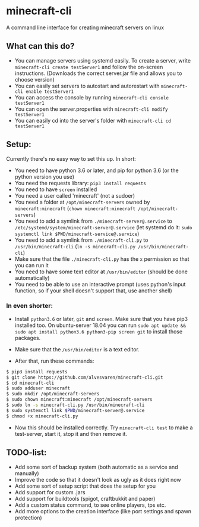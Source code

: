 # minecraft-cli
A command line interface for creating minecraft servers on linux

## What can this do?
- You can manage servers using systemd easily. To create a server, write `minecraft-cli create testServer1` and follow the on-screen instructions. (Downloads the correct server.jar file and allows you to choose version)
- You can easily set servers to autostart and autorestart with `minecraft-cli enable testServer1`
- You can access the console by running `minecraft-cli console testServer1`
- You can open the server.properties with `minecraft-cli modify testServer1`
- You can easily cd into the server's folder with `minecraft-cli cd testServer1`

## Setup:
Currently there's no easy way to set this up. In short:

- You need to have python 3.6 or later, and pip for python 3.6 (or the python version you use)
- You need the requests library: `pip3 install requests`
- You need to have `screen` installed
- You need a user called 'minecraft' (not a sudoer)
- You need a folder at `/opt/minecraft-servers` owned by `minecraft:minecraft` (`chown minecraft:minecraft /opt/minecraft-servers`)
- You need to add a symlink from `./minecraft-server@.service` to `/etc/systemd/system/minecraft-server@.service` (let systemd do it: `sudo systemctl link $PWD/minecraft-service@.service`)
- You need to add a symlink from `./minecraft-cli.py` to `/usr/bin/minecraft-cli` (`ln -s minecraft-cli.py /usr/bin/minecraft-cli`)
- Make sure that the file `./minecraft-cli.py` has the `x` permission so that you can run it
- You need to have some text editor at `/usr/bin/editor` (should be done automatically)
- You need to be able to use an interactive prompt (uses python's input function, so if your shell doesn't support that, use another shell)

### In even shorter:
- Install `python3.6` or later, `git` and `screen`. Make sure that you have pip3 installed too.
  On ubuntu-server 18.04 you can run `sudo apt update && sudo apt install python3.6 python3-pip screen git` to install those packages.
- Make sure that the `/usr/bin/editor` is a text editor.

- After that, run these commands:
```bash
$ pip3 install requests
$ git clone https://github.com/alvesvaren/minecraft-cli.git
$ cd minecraft-cli
$ sudo adduser minecraft
$ sudo mkdir /opt/minecraft-servers
$ sudo chown minecraft:minecraft /opt/minecraft-servers
$ sudo ln -s minecraft-cli.py /usr/bin/minecraft-cli
$ sudo systemctl link $PWD/minecraft-server@.service
$ chmod +x minecraft-cli.py
```

- Now this should be installed correctly. Try `minecraft-cli test` to make a test-server, start it, stop it and then remove it.

## TODO-list:
- Add some sort of backup system (both automatic as a service and manually)
- Improve the code so that it doesn't look as ugly as it does right now
- Add some sort of setup script that does the setup for you
- Add support for custom .jars
- Add support for buildtools (spigot, craftbukkit and paper)
- Add a custom status command, to see online players, tps etc.
- Add more options to the creation interface (like port settings and spawn protection)
